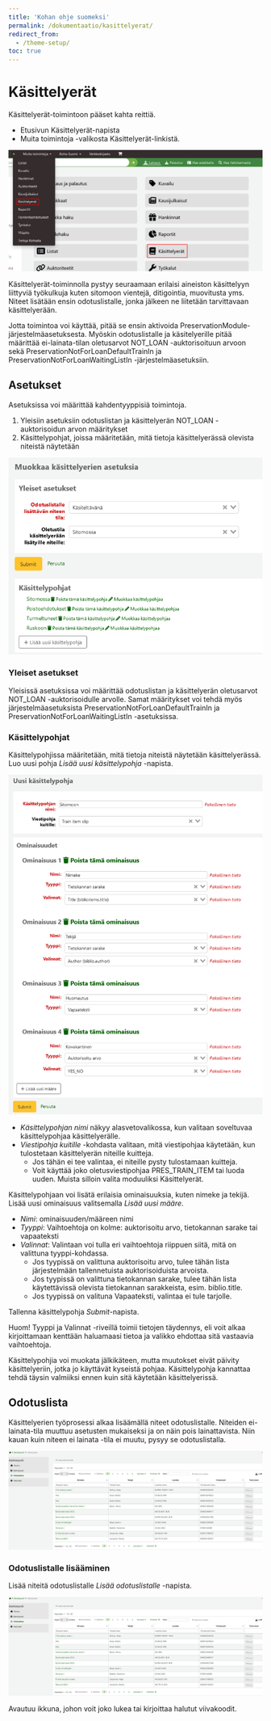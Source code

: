 ```yaml
---
title: 'Kohan ohje suomeksi'
permalink: /dokumentaatio/kasittelyerat/
redirect_from:
  - /theme-setup/
toc: true
---
```


# Käsittelyerät

Käsittelyerät-toimintoon pääset kahta reittiä.

* Etusivun Käsittelyerät-napista
* Muita toimintoja -valikosta Käsittelyerät-linkistä.

![Käsittelyerät-osioon pääsee joko Muita toimintoja -valikosta tai etusivulta Hankinnat-nappulasta](/assets/files/docs/Kasittelyerat/kasittelyerat.png)

Käsittelyerät-toiminnolla pystyy seuraamaan erilaisi aineiston käsittelyyn liittyviä työkulkuja kuten sitomoon vientejä, ditigointia, muovitusta yms. Niteet lisätään ensin odotuslistalle, jonka jälkeen ne liitetään tarvittavaan käsittelyerään.

Jotta toimintoa voi käyttää, pitää se ensin aktivoida PreservationModule-järjestelmäasetuksesta. Myöskin odotuslistalle ja käsitelyerille pitää määrittää ei-lainata-tilan oletusarvot NOT_LOAN -auktorisoituun arvoon sekä  PreservationNotForLoanDefaultTrainIn ja PreservationNotForLoanWaitingListIn -järjestelmäasetuksiin.

## Asetukset

Asetuksissa voi määrittää kahdentyyppisiä toimintoja.

1. Yleisiin asetuksiin odotuslistan ja käsittelyerän NOT_LOAN -auktorisoidun arvon määritykset
2. Käsittelypohjat, joissa määritetään, mitä tietoja käsittelyerässä olevista niteistä näytetään

![Käsittelyerien asetukset](/assets/files/docs/Kasittelyerat/kasittelyerat1.png)

### Yleiset asetukset

Yleisissä asetuksissa voi määrittää odotuslistan ja käsittelyerän oletusarvot NOT_LOAN -auktorisoidulle arvolle. Samat määritykset voi tehdä myös järjestelmäasetuksista PreservationNotForLoanDefaultTrainIn ja PreservationNotForLoanWaitingListIn -asetuksissa.

### Käsittelypohjat

Käsittelypohjissa määritetään, mitä tietoja niteistä näytetään käsittelyerässä. Luo uusi pohja _Lisää uusi käsittelypohja_ -napista.

![Käsittelypohjan luonti](/assets/files/docs/Kasittelyerat/kasittelyerat2.png)

* _Käsittelypohjan nimi_ näkyy alasvetovalikossa, kun valitaan soveltuvaa käsittelypohjaa käsittelyerälle.
* _Viestipohja kuitille_ -kohdasta valitaan, mitä viestipohjaa käytetään, kun tulostetaan käsittelyerän niteille kuitteja.
  * Jos tähän ei tee valintaa, ei niteille pysty tulostamaan kuitteja.
  * Voit käyttää joko oletusviestipohjaa PRES_TRAIN_ITEM tai luoda uuden. Muista silloin valita moduuliksi Käsittelyerät.
 
Käsittelypohjaan voi lisätä erilaisia ominaisuuksia, kuten nimeke ja tekijä. Lisää uusi ominaisuus valitsemalla _Lisää uusi määre_.

* _Nimi_: ominaisuuden/määreen nimi
* _Tyyppi_: Vaihtoehtoja on kolme: auktorisoitu arvo, tietokannan sarake tai vapaateksti
* _Valinnat_: Valintaan voi tulla eri vaihtoehtoja riippuen siitä, mitä on valittuna tyyppi-kohdassa.
  * Jos tyypissä on valittuna auktorisoitu arvo, tulee tähän lista järjestelmään tallennetuista auktorisoiduista arvoista.
  * Jos tyypissä on valittuna tietokannan sarake, tulee tähän lista käytettävissä olevista tietokannan sarakkeista, esim. biblio.title.
  * Jos tyypissä on valituna Vapaateksti, valintaa ei tule tarjolle.

Tallenna käsittelypohja _Submit_-napista.

Huom! Tyyppi ja Valinnat -riveillä toimii tietojen täydennys, eli voit alkaa kirjoittamaan kenttään haluamaasi tietoa ja valikko ehdottaa sitä vastaavia vaihtoehtoja.

Käsittelypohjia voi muokata jälkikäteen, mutta muutokset eivät päivity käsittelyeriin, jotka jo käyttävät kyseistä pohjaa. Käsittelypohja kannattaa tehdä täysin valmiiksi ennen kuin sitä käytetään käsittelyerissä.

## Odotuslista

Käsittelyerien työprosessi alkaa lisäämällä niteet odotuslistalle. Niteiden ei-lainata-tila muuttuu asetusten mukaiseksi ja on näin pois lainattavista. Niin kauan kuin niteen ei lainata -tila ei muutu, pysyy se odotuslistalla.

![Odotuslista](/assets/files/docs/Kasittelyerat/kasittelyerat3.png)

### Odotuslistalle lisääminen

Lisää niteitä odotuslistalle _Lisää odotuslistalle_ -napista.

![Odotuslista](/assets/files/docs/Kasittelyerat/kasittelyerat3.png)

Avautuu ikkuna, johon voit joko lukea tai kirjoittaa halutut viivakoodit.
